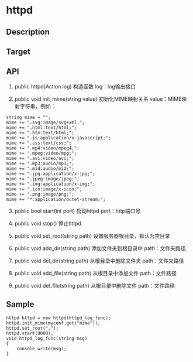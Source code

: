 # httpd

## Description

## Target

## API
1. public httpd(Action<string> log)
构造函数
log：log输出接口

2. public void init_mime(string value)
初始化MIME映射关系
value：MIME映射字符串，例如：
```
string mime = "";
mime += ".svg:image/svg+xml;";
mime += ".html:text/html;";
mime += ".htm:text/html;";
mime += ".js:application/x-javascript;";
mime += ".css:text/css;";
mime += ".mp4:video/mpeg4;";
mime += ".mpeg:video/mpg;";
mime += ".avi:video/avi;";
mime += ".mp3:audio/mp3;";
mime += ".mid:audio/mid;";
mime += ".jpg:application/x-jpg;";
mime += ".jpeg:image/jpeg;";
mime += ".img:application/x-img;";
mime += ".ico:image/x-icon;";
mime += ".png:image/png;";
mime += "*:application/octet-stream;";

```

3. public bool start(int port)
启动httpd
port：http端口号

4. public void stop()
停止httpd

5. public void set_root(string path)
设置服务器根目录，默认为空目录

6. public void add_dir(string path)
添加文件夹到根目录中
path：文件夹路径

7. public void del_dir(string path)
从根目录中删除文件夹
path：文件夹路径

8. public void add_file(string path)
从根目录中添加文件
path：文件路径

9. public void del_file(string path)
从根目录中删除文件
path：文件路径

## Sample
```
httpd httpd = new httpd(httpd_log_func);
httpd.init_mime(myconf.get("mime"));
httpd.set_root(".");
httpd.start(8000);
void httpd_log_func(string msg)
{
    console.write(msg);
}
```